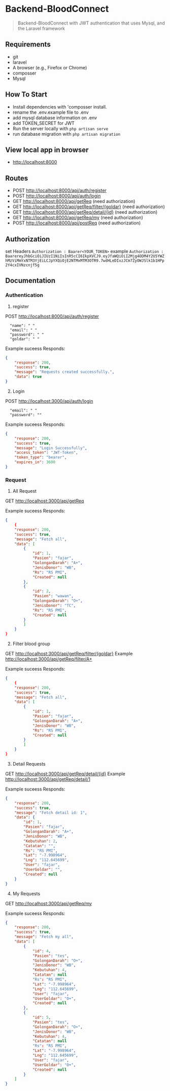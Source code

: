 # Backend-BloodConnect

> Backend-BloodConnect with JWT authentication that uses Mysql, and the Laravel framework 
## Requirements

- git
- laravel
- A browser (e.g., Firefox or Chrome)
- composser
- Mysql


## How To Start
- Install dependencies with 'composser install.
- rename the .env.example file to .env
- add mysql database information on .env
- add TOKEN_SECRET for JWT
- Run the server locally with `php artisan serve`
- run database migration with `php artisan migration`

## View local app in browser

- <http://localhost:8000>


## Routes
- POST <http://localhost:8000/api/auth/register>
- POST <http://localhost:8000/api/auth/login>
- GET <http://localhost:8000/api/getReq> (need authorization)
- GET <http://localhost:8000/api/getReq/filter/{goldar}> (need authorization)
- GET <http://localhost:8000/api/getReq/detail/{id}> (need authorization)
- GET <http://localhost:8000/api/getReq/my> (need authorization)
- POST <http://localhost:8000/api/postReq> (need authorization)

## Authorization
set Headers `Authorization : Baarer<YOUR_TOKEN>`
example `Authorization : BaarereyJhbGciOiJIUzI1NiIsInR5cCI6IkpXVCJ9.eyJfaWQiOiI2Mjg4ODM4Y2U5YWZhMzViMmYxNTM3YjEiLCJpYXQiOjE2NTMxMTM3OTR9.7wdHLeDIxzJCm7ZyOWJSlk1b1HPp2Y4cxIVNzcnjf5g`

## Documentation

### Authentication
1. register

POST <http://localhost:8000/api/auth/register>
```
  "name": " "
  "email": " "
  "password": " "
  "goldar": " "
```

Example suceess Responds:
```JSON
{
    "response": 200,
    "success": true,
    "message": "Requests created successfully.",
    "data": true
}
```

2. Login

POST <http://localhost:3000/api/auth/login>
```
  "email": " "
  "password": ""
```

Example suceess Responds:
```JSON
{
    "response": 200,
    "success": true,
    "message": "Login Successfully",
    "access_token": "JWT-Token",
    "token_type": "bearer",
    "expires_in": 3600
}
```

### Request

1. All Request

GET <http://localhost:3000/api/getReq>

Example suceess Responds:
```JSON
{
    {
    "response": 200,
    "success": true,
    "message": "Fetch all",
    "data": [
        {
            "id": 1,
            "Pasien": "fajar",
            "GolonganDarah": "A+",
            "JenisDonor": "WB",
            "Rs": "RS PMI",
            "Created": null
        },
        {
            "id": 2,
            "Pasien": "wawan",
            "GolonganDarah": "O+",
            "JenisDonor": "TC",
            "Rs": "RS PMI",
            "Created": null
        }
        ]
    }
}
```

2. Filter blood group

GET <http://localhost:3000/api/getReq/filter/{goldar}>
Example <http://localhost:3000/api/getReq/filter/A+>

Example suceess Responds:
```JSON
{
    {
    "response": 200,
    "success": true,
    "message": "Fetch all",
    "data": [
        {
            "id": 1,
            "Pasien": "fajar",
            "GolonganDarah": "A+",
            "JenisDonor": "WB",
            "Rs": "RS PMI",
            "Created": null
        }
        ]
    }
}
```

3. Detail Requests

GET <http://localhost:3000/api/getReq/detail/{id}>
Example <http://localhost:3000/api/getReq/detail/1>

Example suceess Responds:
```JSON
{
    "response": 200,
    "success": true,
    "message": "Fetch detail id: 1",
    "data": {
        "id": 1,
        "Pasien": "fajar",
        "GolonganDarah": "A+",
        "JenisDonor": "WB",
        "Kebutuhan": 2,
        "Catatan": "",
        "Rs": "RS PMI",
        "Lat": "-7.998964",
        "Lng": "112.645699",
        "User": "fajar",
        "UserGoldar": "",
        "Created": null
    }
}
```

4. My Requests

GET <http://localhost:3000/api/getReq/my>

Example suceess Responds:
```JSON
{
    "response": 200,
    "success": true,
    "message": "Fetch my all",
    "data": [
        {
            "id": 4,
            "Pasien": "tes",
            "GolonganDarah": "O+",
            "JenisDonor": "WB",
            "Kebutuhan": 4,
            "Catatan": null
            "Rs": "RS PMI",
            "Lat": "-7.998964",
            "Lng": "112.645699",
            "User": "fajar",
            "UserGoldar": "O+",
            "Created": null
        },
        {
            "id": 5,
            "Pasien": "tes",
            "GolonganDarah": "O+",
            "JenisDonor": "WB",
            "Kebutuhan": 4,
            "Catatan": null
            "Rs": "RS PMI",
            "Lat": "-7.998964",
            "Lng": "112.645699",
            "User": "fajar",
            "UserGoldar": "O+",
            "Created": null
        }
    ]
}
```

